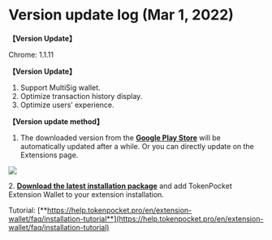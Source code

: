 # Version update log (Mar 1, 2022)

**【Version Update】**&#x20;

Chrome: 1.1.11



**【Version Update】**

1. Support MultiSig wallet.
2. Optimize transaction history display.
3. Optimize users’ experience.



**【Version update method】‌**

1. The downloaded version from the [**Google Play Store**](https://chrome.google.com/webstore/detail/tokenpocket/mfgccjchihfkkindfppnaooecgfneiii?hl=en-us) will be automatically updated after a while. Or you can directly update on the Extensions page.

![](<../../.gitbook/assets/组 6.png>)

2\. [**Download the latest installation package**](https://extension.tokenpocket.pro/#/) and add TokenPocket Extension Wallet to your extension installation.&#x20;

Tutorial: [**https://help.tokenpocket.pro/en/extension-wallet/faq/installation-tutorial**](https://help.tokenpocket.pro/en/extension-wallet/faq/installation-tutorial)
